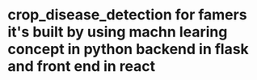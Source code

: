 # crop_disease_detection for famers it's built by using machn learing concept in python backend in flask  and front end in react

